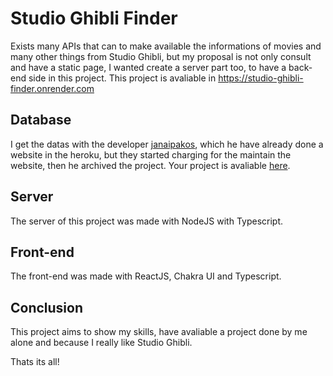 # Studio Ghibli Finder

Exists many APIs that can to make available the informations of movies and many other things from Studio Ghibli, but my proposal is not only consult and have a static page, I wanted create a server part too, to have a back-end side in this project.
This project is avaliable in https://studio-ghibli-finder.onrender.com

## Database

I get the datas with the developer [janaipakos](https://github.com/janaipakos), which he have already done a website in the heroku, but they started charging for the maintain the website, then he archived the project. 
Your project is avaliable [here](https://github.com/janaipakos/ghibliapi).

## Server

The server of this project was made with NodeJS with Typescript.

## Front-end

The front-end was made with ReactJS, Chakra UI and Typescript.

## Conclusion

This project aims to show my skills, have avaliable a project done by me alone and because I really like Studio Ghibli. 

Thats its all! 
